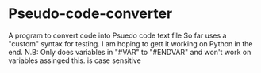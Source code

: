# Pseudo-code-converter
A program to convert code into Psuedo code text file
So far uses a "custom" syntax for testing. I am hoping to gett it working on Python in the end.
N.B:
  Only does variables in "#VAR" to "#ENDVAR" and won't work on variables assinged this. is case sensitive
